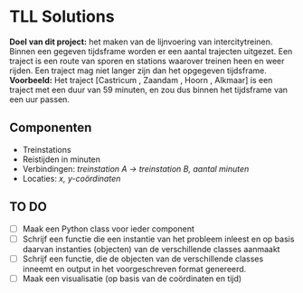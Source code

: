 # TLL Solutions

**Doel van dit project:** het maken van de lijnvoering van intercitytreinen. Binnen een gegeven tijdsframe worden er een aantal trajecten uitgezet. Een traject is een route van sporen en stations waarover treinen heen en weer rijden. Een traject mag niet langer zijn dan het opgegeven tijdsframe.
**Voorbeeld:** Het traject [Castricum , Zaandam , Hoorn , Alkmaar] is een traject met een duur van 59 minuten, en zou dus binnen het tijdsframe van een uur passen.

## Componenten

- Treinstations
- Reistijden in minuten
- Verbindingen: *treinstation A -> treinstation B, aantal minuten*
- Locaties: *x, y-coördinaten*


## TO DO

- [ ] Maak een Python class voor ieder component
- [ ] Schrijf een functie die een instantie van het probleem inleest en op basis daarvan instanties (objecten) van de verschillende classes aanmaakt
- [ ] Schrijf een functie, die de objecten van de verschillende classes inneemt en output in het voorgeschreven format genereerd.
- [ ] Maak een visualisatie (op basis van de coördinaten en tijd)

